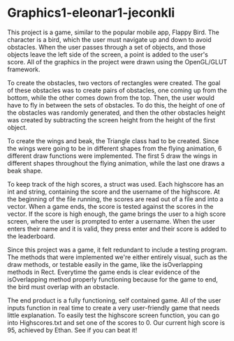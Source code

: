 # Graphics1-eleonar1-jeconkli

This project is a game, similar to the popular mobile app, Flappy Bird.
The character is a bird, which the user must navigate up and down to avoid obstacles.
When the user passes through a set of objects, and those objects leave the left side of
the screen, a point is added to the user's score. All of the graphics in the project were
drawn using the OpenGL/GLUT framework.

To create the obstacles, two vectors of rectangles were created. The goal of these obstacles
was to create pairs of obstacles, one coming up from the bottom, while the other comes down from the top.
Then, the user would have to fly in between the sets of obstacles. To do this, the height of one
of the obstacles was randomly generated, and then the other obstacles height was created by subtracting
the screen height from the height of the first object.

To create the wings and beak, the Triangle class had to be created. Since the wings were going to be
in different shapes from the flying animation, 6 different draw functions were implemented. The first
5 draw the wings in different shapes throughout the flying animation, while the last one 
draws a beak shape.

To keep track of the high scores, a struct was used. Each highscore has an int and string, containing the score
and the username of the highscore. At the beginning of the file running, the scores are read out
of a file and into a vector. When a game ends, the score is tested against the scores in the vector.
If the score is high enough, the game brings the user to a high score screen, where the user is prompted
to enter a username. When the user enters their name and it is valid, they press enter and their
score is added to the leaderboard.

Since this project was a game, it felt redundant to include a testing program. The methods that were implemented
we're either entirely visual, such as the draw methods, or testable easily in the game, like the isOverlapping
methods in Rect. Everytime the game ends is clear evidence of the isOverlapping method properly functioning
because for the game to end, the bird must overlap with an obstacle.

The end product is a fully functioning, self contained game. All of the user inputs function in real
time to create a very user-friendly game that needs little explanation. To easily test the highscore
screen function, you can go into Highscores.txt and set one of the scores to 0. Our current high score
is 95, achieved by Ethan. See if you can beat it!